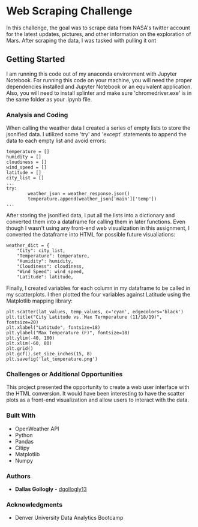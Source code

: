 # Web Scraping Challenge

In this challenge, the goal was to scrape data from NASA's twitter account for the latest updates, pictures, and other information on the exploration of Mars. After scraping the data, I was tasked with pulling it ont

## Getting Started 

I am running this code out of my anaconda environment with Jupyter Notebook. For running this code on your machine, you will need the proper dependencies installed and Jupyter Notebook or an equivalent application. Also, you will need to install splinter and make sure 'chromedriver.exe' is in the same folder as your .ipynb file. 

### Analysis and Coding 

When calling the weather data I created a series of empty lists to store the jsonified data. I utilized some 'try' and 'except' statements to append the data to each empty list and avoid errors:

```
temperature = []
humidity = []
cloudiness = []
wind_speed = []
latitude = []
city_list = []
...
try:
        weather_json = weather_response.json()
        temperature.append(weather_json['main']['temp'])
...
```

After storing the jsonified data, I put all the lists into a dictionary and converted them into a dataframe for calling them in later functions. Even though I wasn't using any front-end web visualization in this assignment, I converted the dataframe into HTML for possible future visualiations:

```
weather_dict = {
    "City": city_list,
    "Temperature": temperature,
    "Humidity": humidity, 
    "Cloudiness": cloudiness,
    "Wind Speed": wind_speed, 
    "Latitude": latitude,
```

Finally, I created variables for each column in my dataframe to be called in my scatterplots. I then plotted the four variables against Latitude using the Matplotlib mapping library:

```
plt.scatter(lat_values, temp_values, c='cyan', edgecolors='black')
plt.title("City Latitude vs. Max Termperature (11/18/19)", fontsize=20)
plt.xlabel("Latitude", fontsize=18)
plt.ylabel("Max Temperature (F)", fontsize=18)
plt.ylim(-40, 100)
plt.xlim(-60, 80)
plt.grid()
plt.gcf().set_size_inches(15, 8)
plt.savefig('lat_temperature.png')
```

### Challenges or Additional Opportunities

This project presented the opportunity to create a web user interface with the HTML conversion. It would have been interesting to have the scatter plots as a front-end visualization and allow users to interact with the data. 

### Built With

* OpenWeather API
* Python
* Pandas 
* Citipy
* Matplotlib
* Numpy

### Authors

* **Dallas Gollogly** - [dgollogly13](https://github.com/dgollogly13)

### Acknowledgments

* Denver University Data Analytics Bootcamp 
